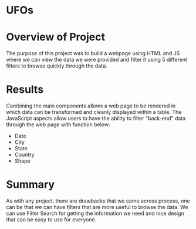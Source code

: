 # UFOs

# Overview of Project
The purpose of this project was to build a webpage using HTML and JS where we can view the data we were provided and filter it using 5 different filters to browse quickly through the data.

# Results
Combining the main components allows a web page to be rendered in which data can be transformed and cleanly displayed within a table. The JavaScript aspects allow users to have the ability to filter "back-end" data through the web page with function below:

* Date
* City
* State
* Country
* Shape

# Summary
As with any project, there are drawbacks that we came across process, one can be that we can have filters that are more useful to browse the data. We can use Filter Search for getting the information we need and nice design that can be easy to use for everyone.
